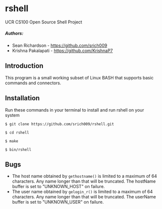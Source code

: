# rshell
UCR CS100 Open Source Shell Project

##### Authors:
* Sean Richardson - https://github.com/srich009
* Krishna Pakalapati - https://github.com/KrishnaP7

## Introduction
This program is a small working subset of Linux BASH that supports basic commands and connectors. 

## Installation
Run these commands in your terminal to install and run rshell on your system
```Installation
$ git clone https://github.com/srich009/rshell.git

$ cd rshell

$ make

$ bin/rshell
```

## Bugs
* The host name obtained by ```gethostname()``` is limited to a maximum of 64 characters. Any name longer than that will be truncated. The hostName buffer is set to "UNKNOWN_HOST" on failure.
* The user name obtained by ```gelogin_r()``` is limited to a maximum of 64 characters. Any name longer than that will be truncated. The userName buffer is set to "UNKNOWN_USER" on failure.
